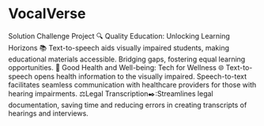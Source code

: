# VocalVerse<br>
Solution Challenge Project
🔍 Quality Education: Unlocking Learning Horizons 📚 Text-to-speech aids visually impaired students, making educational materials accessible. Bridging gaps, fostering equal learning opportunities.
💪 Good Health and Well-being: Tech for Wellness 🌐 Text-to-speech opens health information to the visually impaired. Speech-to-text facilitates seamless communication with healthcare providers for those with hearing impairments. 
⚖️Legal Transcription✒️:Streamlines legal documentation, saving time and reducing errors in creating transcripts of hearings and interviews.